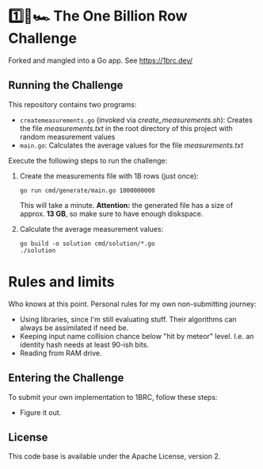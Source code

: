 # 1️⃣🐝🏎️ The One Billion Row Challenge

Forked and mangled into a Go app. See https://1brc.dev/

## Running the Challenge

This repository contains two programs:

* `createmeasurements.go` (invoked via _create\_measurements.sh_): Creates the file _measurements.txt_ in the root directory of this project with random measurement values
* `main.go`: Calculates the average values for the file _measurements.txt_

Execute the following steps to run the challenge:

1. Create the measurements file with 1B rows (just once):

    ```
    go run cmd/generate/main.go 1000000000
    ```

    This will take a minute.
    **Attention:** the generated file has a size of approx. **13 GB**, so make sure to have enough diskspace.

2. Calculate the average measurement values:

    ```
    go build -o solution cmd/solution/*.go
    ./solution
    ```

# Rules and limits

Who knows at this point. Personal rules for my own non-submitting journey:

- Using libraries, since I'm still evaluating stuff. Their algorithms can always be assimilated if need be.
- Keeping input name collision chance below "hit by meteor" level. I.e. an identity hash needs at least 90-ish bits.
- Reading from RAM drive.

## Entering the Challenge

To submit your own implementation to 1BRC, follow these steps:

* Figure it out.

## License

This code base is available under the Apache License, version 2.
